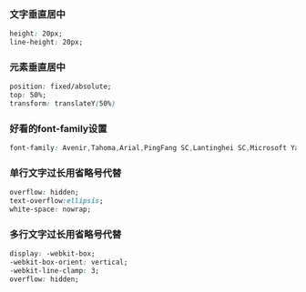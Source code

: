 ### 文字垂直居中
```css
height: 20px;
line-height: 20px;
```
### 元素垂直居中
```css
position: fixed/absolute;
top: 50%;
transform: translateY(50%)
```
### 好看的font-family设置
```css
font-family: Avenir,Tahoma,Arial,PingFang SC,Lantinghei SC,Microsoft Yahei,Hiragino Sans GB,Microsoft Sans Serif,WenQuanYi Micro Hei,Helvetica,sans-serif;
```
### 单行文字过长用省略号代替
```css
overflow: hidden;
text-overflow:ellipsis;
white-space: nowrap;
```
### 多行文字过长用省略号代替
```css
display: -webkit-box;
-webkit-box-orient: vertical;
-webkit-line-clamp: 3;
overflow: hidden;
```